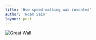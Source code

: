 ```yaml
---
title: 'How speed-walking was invented'
author: 'Noam Sain'
layout: post
---
```


![Great Wall](/assets/2013-04-20100513.jpg)